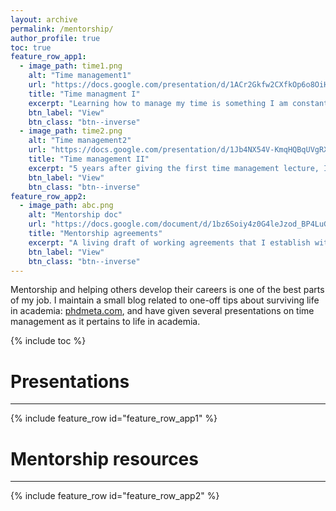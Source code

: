 ```yaml
---
layout: archive
permalink: /mentorship/
author_profile: true
toc: true
feature_row_app1:
  - image_path: time1.png
    alt: "Time management1"
    url: "https://docs.google.com/presentation/d/1ACr2Gkfw2CXfkOp6o8OiH7j1wrOo46QG/edit?usp=sharing&ouid=110625230133699386906&rtpof=true&sd=true"
    title: "Time managment I"
    excerpt: "Learning how to manage my time is something I am constantly thinking about. This first presentation summarizes some tips for day-to-day time management."
    btn_label: "View"
    btn_class: "btn--inverse"
  - image_path: time2.png
    alt: "Time management2"
    url: "https://docs.google.com/presentation/d/1Jb4NX54V-KmqHQBqUVgRXd2OygBflnXZ/edit?usp=sharing&ouid=110625230133699386906&rtpof=true&sd=true"
    title: "Time management II"
    excerpt: "5 years after giving the first time management lecture, I prepared a second lecture that took a slightly bigger view on things, and answered the question: what is the plan for your career."
    btn_label: "View"
    btn_class: "btn--inverse"
feature_row_app2:
  - image_path: abc.png
    alt: "Mentorship doc"
    url: "https://docs.google.com/document/d/1bz6Soiy4z0G4leJzod_BP4LuGRehzek7Ff4p3VkFO9I/edit?usp=sharing"
    title: "Mentorship agreements"
    excerpt: "A living draft of working agreements that I establish with mentees."
    btn_label: "View"
    btn_class: "btn--inverse"
---
```


Mentorship and helping others develop their careers is one of the best parts of my job. I maintain a small blog related to one-off tips about surviving life in academia: [phdmeta.com](https://www.phdmeta.com), and have given several presentations on time management as it pertains to life in academia.

{% include toc %}
<br>

# Presentations
___
{% include feature_row id="feature_row_app1" %}

# Mentorship resources
___
{% include feature_row id="feature_row_app2" %}